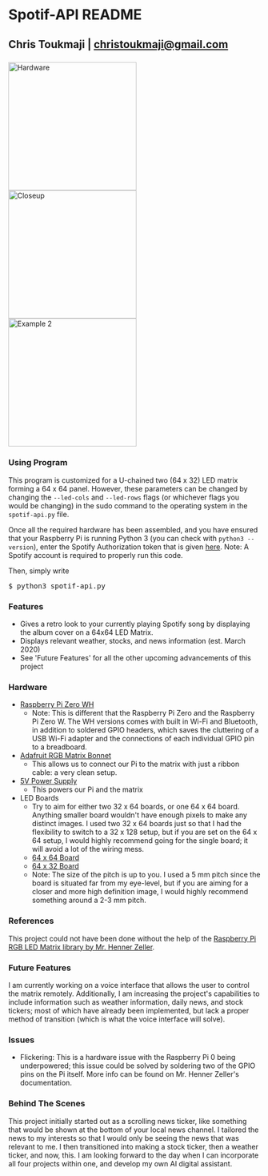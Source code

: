 #  Spotif-API README  #
## Chris Toukmaji | christoukmaji@gmail.com ##

### 

<img src="https://github.com/christoukmaji/Spotif-API/blob/master/RPIcircuits.jpg" width="256" title="Hardware">
<img src="https://github.com/christoukmaji/Spotif-API/blob/master/RPIcloseup.jpg" width="256" title="Closeup">
<img src="https://github.com/christoukmaji/Spotif-API/blob/master/RPIex2.jpg" width="256"  title="Example 2">


### Using Program

This program is customized for a U-chained two (64 x 32) LED matrix forming a 64 x 64 panel. However, these parameters can be changed by changing the `--led-cols` and `--led-rows` flags (or whichever flags you would be changing) in the sudo command to the operating system in the `spotif-api.py` file. 

Once all the required hardware has been assembled, and you have ensured that your Raspberry Pi is running Python 3 (you can check with `python3 --version`), enter the Spotify Authorization token that is given [here](https://developer.spotify.com/console/get-users-currently-playing-track/?market=ES&additional_types=). Note: A Spotify account is required to properly run this code.

Then, simply write <pre>$ python3 spotif-api.py</pre>


### Features

- Gives a retro look to your currently playing Spotify song by displaying the album cover on a 64x64 LED Matrix.
- Displays relevant weather, stocks, and news information (est. March 2020)
- See 'Future Features' for all the other upcoming advancements of this project 


### Hardware
- [Raspberry Pi Zero WH ](https://www.adafruit.com/product/3708)
	- Note: This is different that the Raspberry Pi Zero and the Raspberry Pi Zero W. The WH versions comes with built in Wi-Fi and Bluetooth, in addition to soldered GPIO headers, which saves the cluttering of  a USB Wi-Fi adapter and the connections of each individual GPIO pin to a breadboard. 
- [Adafruit RGB Matrix Bonnet](https://www.adafruit.com/product/3211)
	- This allows us to connect our Pi to the matrix with just a ribbon cable: a very clean setup.
- [5V Power Supply ](https://www.amazon.com/ALITOVE-100V-240V-Converter-5-5x2-1mm-Security/dp/B078RXZM4C/ref=sr_1_4?dchild=1&keywords=5v+power&qid=1609984847&sr=8-4)
	- This powers our Pi and the matrix
- LED Boards 
	- Try to aim for either two 32 x 64 boards, or one 64 x 64 board. Anything smaller board wouldn't have enough pixels to make any distinct images. I used two 32 x 64 boards just so that I had the flexibility to switch to a 32 x 128 setup, but if you are set on the 64 x 64 setup, I would highly recommend going for the single board; it will avoid a lot of the wiring mess.
	- [64 x 64 Board](https://www.adafruit.com/product/3649?gclid=EAIaIQobChMI4u-R6N2I7gIVyf7jBx22GgD_EAQYASABEgIOT_D_BwE)
	- [64 x 32 Board](https://www.adafruit.com/product/2277)
	- Note: The size of the pitch is up to you. I used a 5 mm pitch since the board is situated far from my eye-level, but if you are aiming for a closer and more high definition image, I would highly recommend something around a 2-3 mm pitch.  



### References

This project could not have been done without the help of the [Raspberry Pi RGB LED Matrix library by Mr. Henner Zeller](https://github.com/hzeller). 

### Future Features

I am currently working on a voice interface that allows the user to control the matrix remotely. Additionally, I am increasing the project's capabilities to include information such as weather information, daily news, and stock tickers; most of which have already been implemented, but lack a proper method of transition (which is what the voice interface will solve).


### Issues

- Flickering: This is a hardware issue with the Raspberry Pi 0 being underpowered; this issue could be solved by soldering two of the GPIO pins on the Pi itself. More info can be found on Mr. Henner Zeller's documentation.


### Behind The Scenes

This project initially started out as a scrolling news ticker, like something that would be shown at the bottom of your local news channel. I tailored the news to my interests so that I would only be seeing the news that was relevant to me. I then transitioned into making a stock ticker, then a weather ticker, and now, this. I am looking forward to the day when I can incorporate all four projects within one, and develop my own AI digital assistant. 

